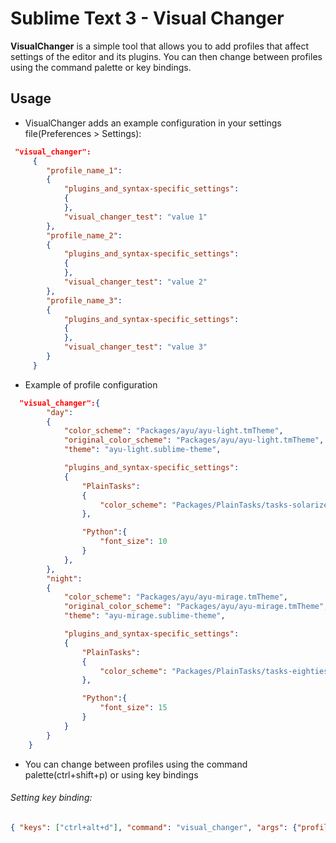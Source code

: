 # Sublime Text 3 - Visual Changer
**VisualChanger** is a simple tool that allows you to add profiles that affect settings of the editor and its plugins. 
You can then change between profiles using the command palette or key bindings.


## Usage

*  VisualChanger adds an example configuration in your settings file(Preferences > Settings):

```json
 "visual_changer":
     {
        "profile_name_1":
        {
            "plugins_and_syntax-specific_settings":
            {
            },
            "visual_changer_test": "value 1"
        },
        "profile_name_2":
        {
            "plugins_and_syntax-specific_settings":
            {
            },
            "visual_changer_test": "value 2"
        },
        "profile_name_3":
        {
            "plugins_and_syntax-specific_settings":
            {
            },
            "visual_changer_test": "value 3"
        }
     }


```

* Example of profile configuration

```json
  "visual_changer":{
        "day":
        {
            "color_scheme": "Packages/ayu/ayu-light.tmTheme",
            "original_color_scheme": "Packages/ayu/ayu-light.tmTheme",
            "theme": "ayu-light.sublime-theme",

            "plugins_and_syntax-specific_settings":
            {
                "PlainTasks":
                {
                    "color_scheme": "Packages/PlainTasks/tasks-solarized-light.hidden-tmTheme"
                },

                "Python":{
                    "font_size": 10
                }
            },
        },
        "night":
        {
            "color_scheme": "Packages/ayu/ayu-mirage.tmTheme",
            "original_color_scheme": "Packages/ayu/ayu-mirage.tmTheme",
            "theme": "ayu-mirage.sublime-theme",

            "plugins_and_syntax-specific_settings":
            {
                "PlainTasks":
                {
                    "color_scheme": "Packages/PlainTasks/tasks-eighties-colored.hidden-tmTheme"
                },

                "Python":{
                    "font_size": 15
                }
            }
        }
    }

 ```
 
 * You can change between profiles using the command palette(ctrl+shift+p) or using key bindings
 
 ###### Setting key binding:
 ```json
 { "keys": ["ctrl+alt+d"], "command": "visual_changer", "args": {"profile_chosen": "day"} }
 ```
 

 
